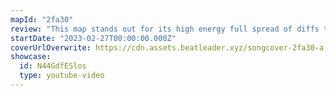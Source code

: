 ```yaml
---
mapId: "2fa30"
review: "This map stands out for its high energy full spread of diffs that maintain that dancey style of mapping throughout, as well as an awesome lightshow that really represents the music exceptionally well."
startDate: "2023-02-27T00:00:00.000Z"
coverUrlOverwrite: https://cdn.assets.beatleader.xyz/songcover-2fa30-a.jpg
showcase:
  id: N44GdfESlos
  type: youtube-video
---
```

